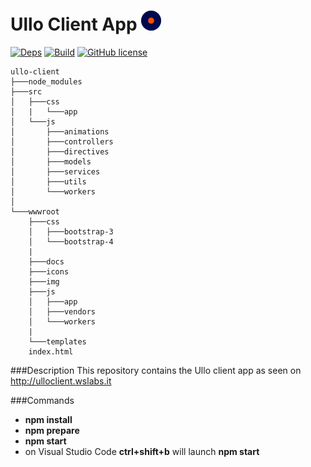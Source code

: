 Ullo Client App [![Deps](https://raw.githubusercontent.com/actarian/ullo-client/master/wwwroot/img/icons/favicon-32x32.png)](http://ulloclient.wslabs.it)
============

[![Deps](https://david-dm.org/actarian/ullo-client.svg)](https://david-dm.org/actarian/ullo-client)
[![Build](https://travis-ci.org/actarian/ullo-client.svg)](https://travis-ci.org/actarian/ullo-client)
[![GitHub license](https://img.shields.io/badge/license-MIT-blue.svg)](https://raw.githubusercontent.com/actarian/ullo-client/master/LICENSE.md)

```
ullo-client
├───node_modules
├───src
│   ├───css
│   |	└───app
│   └───js
│   	├───animations
│   	├───controllers
│   	├───directives
│   	├───models
│   	├───services
│   	├───utils
│   	└───workers
│
└───wwwroot
    ├───css
    │   ├───bootstrap-3
    │   └───bootstrap-4
    |
    ├───docs
    ├───icons
    ├───img
    ├───js	
    │   ├───app
    │   ├───vendors
    │   └───workers
    |
    └───templates
    index.html    
```
###Description
This repository contains the Ullo client app as seen on <http://ulloclient.wslabs.it>
		
###Commands

* **npm install**
* **npm prepare**
* **npm start**
* on Visual Studio Code **ctrl+shift+b** will launch **npm start**
    